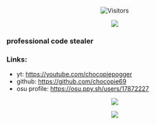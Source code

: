 

<p align="center">
  <img alt="Visitors" src="https://komarev.com/ghpvc/?username=chocopie69&style=flat&labelColor=black&logo=github&label=Profile+Views&color=0d8ce0"/>
</p>

<p align="center">
  <img src="https://discord.c99.nl/widget/theme-1/724277801565290546.png" />
</p>

### professional code stealer
### Links:
- yt: https://youtube.com/chocopiepogger
- github: https://github.com/chocopie69
- osu profile: https://osu.ppy.sh/users/17872227

<p align="center">
  <img src="https://github-readme-stats.vercel.app/api?username=chocopie69&show_icons=true&theme=algolia&hide_title=true&count_private=true" />
</p>

<p align="center">
  <img src="https://i.imgur.com/Dq4UVl8.png" />
</p>



  

